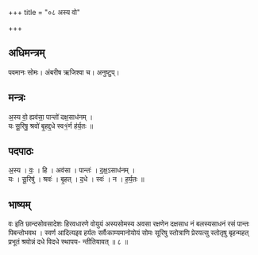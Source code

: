 +++
title = "०८ अस्य वो"

+++
## अधिमन्त्रम्
पवमानः सोमः। अंबरीष ऋजिश्वा च। अनुष्टुप्।

## मन्त्रः
अ॒स्य वो॒ ह्यव॑सा॒ पान्तो॑ दक्ष॒साध॑नम् ।  
यः सू॒रिषु॒ श्रवो॑ बृ॒हद्द॒धे स्व१॒॑र्ण ह॑र्य॒तः ॥

## पदपाठः
अ॒स्य । वः॒ । हि । अव॑सा । पान्तः॑ । द॒क्ष॒ऽसाध॑नम् ।  
यः । सू॒रिषु॑ । श्रवः॑ । बृ॒हत् । द॒धे । स्वः॑ । न । ह॒र्य॒तः ॥

## भाष्यम्
वः इति छान्दसोवसादेशः हिरवधारणे वोयुयं अस्यसोमस्य अवसा रक्षणेन दक्षसाध नं बलस्यसाधनं रसं पान्तः पिबन्तोभवथ । स्वर्ण आदित्यइव हर्यतः सर्वैःकाम्यमानोयोयं सोमः सूरिषु स्तोत्राणि प्रेरयत्सु स्तोतृषु बृहन्महत् प्रभूतं श्रवोन्नं दधे विदधे स्थापय- न्तीतियावत् ॥ ८ ॥